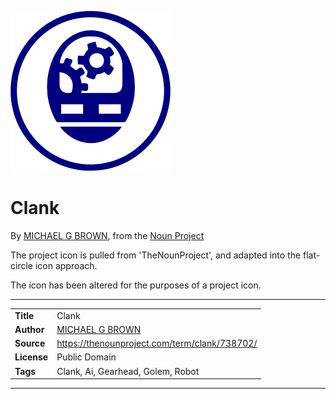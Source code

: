 ![Project icon](icon.png)
# Clank
By [MICHAEL G BROWN](https://thenounproject.com/theTrueMikeBrown), from the [Noun Project](https://thenounproject.com/term/clank/738702/)

The project icon is pulled from 'TheNounProject', and adapted into the flat-circle icon approach.

The icon has been altered for the purposes of a project icon.

---
|||
|---|---|
|**Title**|Clank|
|**Author**|[MICHAEL G BROWN](https://thenounproject.com/theTrueMikeBrown)|
|**Source**|https://thenounproject.com/term/clank/738702/|
|**License**|Public Domain|
|**Tags**|Clank, Ai, Gearhead, Golem, Robot|

---